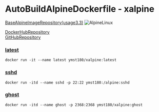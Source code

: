 # AutoBuildAlpineDockerfile - xalpine

[BaseAlpineImageRepository(usage3.3)](https://hub.docker.com/_/alpine/)
![AlpineLinux](https://raw.githubusercontent.com/ymst180/xalpine/master/alpinelinux.png)  
  
[DockerHubRepository](https://hub.docker.com/r/ymst180/xalpine/)  
[GitHubRepository](https://github.com/ymst180/xalpine)  
  
### [latest](https://github.com/ymst180/xalpine/blob/master/latest/Dockerfile) 
```
docker run -it --name latest ymst180/xalpine:latest
```
  
### [sshd](https://github.com/ymst180/xalpine/blob/master/latest/Dockerfile)
```
docker run -itd --name sshd -p 22:22 ymst180:/alpine:sshd
```
  
### [ghost](https://github.com/ymst180/xalpine/blob/master/ghost/Dockerfile)
```
docker run -itd --name ghost -p 2368:2368 ymst180/xalpine:ghost
```
  

